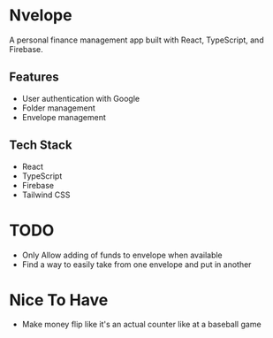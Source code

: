 # Nvelope

A personal finance management app built with React, TypeScript, and Firebase.

## Features

- User authentication with Google
- Folder management
- Envelope management

## Tech Stack

- React
- TypeScript
- Firebase
- Tailwind CSS


# TODO
- Only Allow adding of funds to envelope when available
- Find a way to easily take from one envelope and put in another

# Nice To Have
- Make money flip like it's an actual counter like at a baseball game